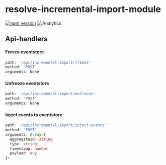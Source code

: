 # **resolve-incremental-import-module**
[![npm version](https://badge.fury.io/js/resolve-module-admin.svg)](https://badge.fury.io/js/resolve-incremental-import-module)
![Analytics](https://ga-beacon.appspot.com/UA-118635726-1/packages-resolve-incremental-import-module-readme?pixel)

## Api-handlers

#### Freeze eventstore
```ts
path: '/api/incremental-import/freeze'
method: 'POST'
arguments: None
```

#### Unfreeze eventstore
```ts
path: '/api/incremental-import/unfreeze'
method: 'POST'
arguments: None
```

#### Inject events to eventstore
```ts
path: '/api/incremental-import/inject-events'
method: 'POST'
arguments: Array<{ 
  aggregateId: string
  type: string
  timestamp: number
  payload: any
}>
```
